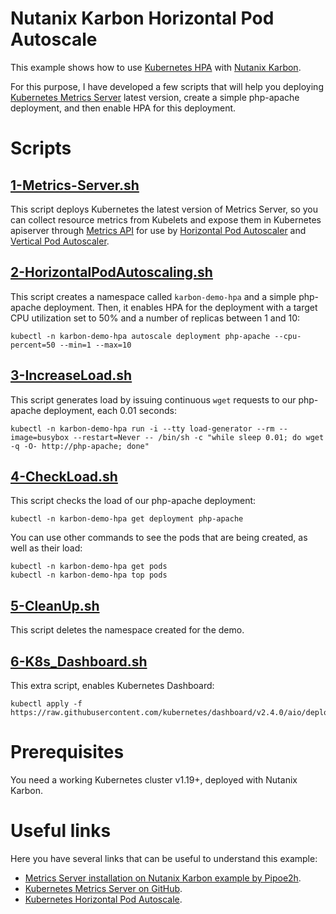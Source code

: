 # Nutanix Karbon Horizontal Pod Autoscale

This example shows how to use [Kubernetes HPA](https://kubernetes.io/docs/tasks/run-application/horizontal-pod-autoscale/) with [Nutanix Karbon](https://www.nutanix.com/products/karbon).

For this purpose, I have developed a few scripts that will help you deploying [Kubernetes Metrics Server](https://github.com/kubernetes-sigs/metrics-server) latest version, create a simple php-apache deployment, and then enable HPA for this deployment.

# Scripts

## [1-Metrics-Server.sh](https://github.com/rafabolivar/karbon_hpa/blob/main/scripts/1-Metrics-Server.sh)

This script deploys Kubernetes the latest version of Metrics Server, so you can collect resource metrics from Kubelets and expose them in Kubernetes apiserver through [Metrics API](https://github.com/kubernetes/metrics) for use by [Horizontal Pod Autoscaler](https://kubernetes.io/docs/tasks/run-application/horizontal-pod-autoscale/) and [Vertical Pod Autoscaler](https://github.com/kubernetes/autoscaler/tree/master/vertical-pod-autoscaler/).

## [2-HorizontalPodAutoscaling.sh](https://github.com/rafabolivar/karbon_hpa/blob/main/scripts/2-HorizontalPodAutoscaling.sh)
This script creates a namespace called `karbon-demo-hpa` and a simple php-apache deployment. Then, it enables HPA for the deployment with a target CPU utilization set to 50% and a number of replicas between 1 and 10:

    kubectl -n karbon-demo-hpa autoscale deployment php-apache --cpu-percent=50 --min=1 --max=10

## [3-IncreaseLoad.sh](https://github.com/rafabolivar/karbon_hpa/blob/main/scripts/3-IncreaseLoad.sh)
This script generates load by issuing continuous `wget` requests to our php-apache deployment, each 0.01 seconds:

    kubectl -n karbon-demo-hpa run -i --tty load-generator --rm --image=busybox --restart=Never -- /bin/sh -c "while sleep 0.01; do wget -q -O- http://php-apache; done"

## [4-CheckLoad.sh](https://github.com/rafabolivar/karbon_hpa/blob/main/scripts/4-CheckLoad.sh)
This script checks the load of our php-apache deployment:

    kubectl -n karbon-demo-hpa get deployment php-apache

You can use other commands to see the pods that are being created, as well as their load:

    kubectl -n karbon-demo-hpa get pods 
    kubectl -n karbon-demo-hpa top pods

## [5-CleanUp.sh](https://github.com/rafabolivar/karbon_hpa/blob/main/scripts/5-CleanUp.sh)
This script deletes the namespace created for the demo.

## [6-K8s_Dashboard.sh](https://github.com/rafabolivar/karbon_hpa/blob/main/scripts/6-K8s_Dashboard.sh)
This extra script, enables Kubernetes Dashboard:

    kubectl apply -f https://raw.githubusercontent.com/kubernetes/dashboard/v2.4.0/aio/deploy/recommended.yaml

# Prerequisites

You need a working Kubernetes cluster v1.19+, deployed with Nutanix Karbon. 


# Useful links

Here you have several links that can be useful to understand this example:

 - [Metrics Server installation on Nutanix Karbon example by Pipoe2h](https://github.com/pipoe2h/karbon/tree/main/metrics-server).
 - [Kubernetes Metrics Server on GitHub](https://github.com/kubernetes-sigs/metrics-server).
 - [Kubernetes Horizontal Pod Autoscale](https://kubernetes.io/docs/tasks/run-application/horizontal-pod-autoscale/).
